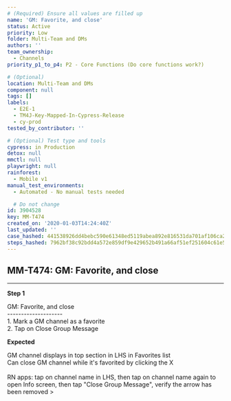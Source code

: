 ```yaml
---
# (Required) Ensure all values are filled up
name: 'GM: Favorite, and close'
status: Active
priority: Low
folder: Multi-Team and DMs
authors: ''
team_ownership:
  - Channels
priority_p1_to_p4: P2 - Core Functions (Do core functions work?)

# (Optional)
location: Multi-Team and DMs
component: null
tags: []
labels:
  - E2E-1
  - TM4J-Key-Mapped-In-Cypress-Release
  - cy-prod
tested_by_contributor: ''

# (Optional) Test type and tools
cypress: in Production
detox: null
mmctl: null
playwright: null
rainforest:
  - Mobile v1
manual_test_environments:
  - Automated - No manual tests needed

  # Do not change
id: 3904528
key: MM-T474
created_on: '2020-01-03T14:24:40Z'
last_updated: ''
case_hashed: 441538926dd4bebc590e61348ed5119abea892e816531da701af106ca2d656d1f5cb983ed90dbda477ef11ca7514fea1
steps_hashed: 7962bf38c92bdd4a572e859df9e429652b491a66af51ef251604c61e5f086c50ec49b45b2b0c931ec5cd65b1a6ff84c5
---
```


<!-- (Auto-generated) Based on frontmatter's "key" and "name" -->

## MM-T474: GM: Favorite, and close

---

**Step 1**

GM: Favorite, and close\
\--------------------\
1\. Mark a GM channel as a favorite\
2\. Tap on Close Group Message

**Expected**

GM channel displays in top section in LHS in Favorites list\
Can close GM channel while it's favorited by clicking the X\
\
RN apps: tap on channel name in LHS, then tap on channel name again to open Info screen, then tap "Close Group Message", verify the arrow has been removed >
